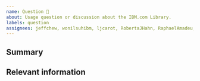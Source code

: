 ```yaml
---
name: Question 🤔
about: Usage question or discussion about the IBM.com Library.
labels: question
assignees: jeffchew, wonilsuhibm, ljcarot, RobertaJHahn, RaphaelAmadeu, jacobottesen-dgc
---
```


<!--

Hi there! 👋 Hope everything is going okay using projects from the IBM Digital
Design System team. It looks like you might have a question about our work, so
we wanted to share a couple resources that you could use if you haven't tried
them yet 🙂.

If you're an IBMer, we have a couple of Slack channels available across all IBM
Workspaces:

- #ibm-digital-design for questions about the IBM.com Library
- #carbon-design-system for questions about the Carbon Design System

If these resources don't work out, help us out by filling out a couple of
details below!

-->

## Summary

## Relevant information

<!-- Provide as much useful information as you can -->
